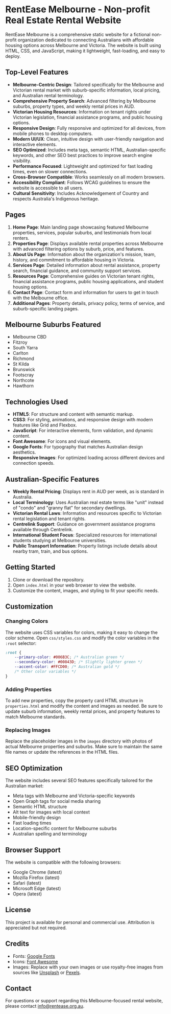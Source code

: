 # RentEase Melbourne - Non-profit Real Estate Rental Website

RentEase Melbourne is a comprehensive static website for a fictional non-profit organization dedicated to connecting Australians with affordable housing options across Melbourne and Victoria. The website is built using HTML, CSS, and JavaScript, making it lightweight, fast-loading, and easy to deploy.

## Top-Level Features

- **Melbourne-Centric Design**: Tailored specifically for the Melbourne and Victorian rental market with suburb-specific information, local pricing, and Australian rental terminology.
- **Comprehensive Property Search**: Advanced filtering by Melbourne suburbs, property types, and weekly rental prices in AUD.
- **Victorian Housing Resources**: Information on tenant rights under Victorian legislation, financial assistance programs, and public housing options.
- **Responsive Design**: Fully responsive and optimized for all devices, from mobile phones to desktop computers.
- **Modern UI/UX**: Clean, intuitive design with user-friendly navigation and interactive elements.
- **SEO Optimized**: Includes meta tags, semantic HTML, Australian-specific keywords, and other SEO best practices to improve search engine visibility.
- **Performance Focused**: Lightweight and optimized for fast loading times, even on slower connections.
- **Cross-Browser Compatible**: Works seamlessly on all modern browsers.
- **Accessibility Compliant**: Follows WCAG guidelines to ensure the website is accessible to all users.
- **Cultural Sensitivity**: Includes Acknowledgement of Country and respects Australia's Indigenous heritage.

## Pages

1. **Home Page**: Main landing page showcasing featured Melbourne properties, services, popular suburbs, and testimonials from local renters.
2. **Properties Page**: Displays available rental properties across Melbourne with advanced filtering options by suburb, price, and features.
3. **About Us Page**: Information about the organization's mission, team, history, and commitment to affordable housing in Victoria.
4. **Services Page**: Detailed information about rental assistance, property search, financial guidance, and community support services.
5. **Resources Page**: Comprehensive guides on Victorian tenant rights, financial assistance programs, public housing applications, and student housing options.
6. **Contact Page**: Contact form and information for users to get in touch with the Melbourne office.
7. **Additional Pages**: Property details, privacy policy, terms of service, and suburb-specific landing pages.

## Melbourne Suburbs Featured

- Melbourne CBD
- Fitzroy
- South Yarra
- Carlton
- Richmond
- St Kilda
- Brunswick
- Footscray
- Northcote
- Hawthorn

## Technologies Used

- **HTML5**: For structure and content with semantic markup.
- **CSS3**: For styling, animations, and responsive design with modern features like Grid and Flexbox.
- **JavaScript**: For interactive elements, form validation, and dynamic content.
- **Font Awesome**: For icons and visual elements.
- **Google Fonts**: For typography that matches Australian design aesthetics.
- **Responsive Images**: For optimized loading across different devices and connection speeds.

## Australian-Specific Features

- **Weekly Rental Pricing**: Displays rent in AUD per week, as is standard in Australia.
- **Local Terminology**: Uses Australian real estate terms like "unit" instead of "condo" and "granny flat" for secondary dwellings.
- **Victorian Rental Laws**: Information and resources specific to Victorian rental legislation and tenant rights.
- **Centrelink Support**: Guidance on government assistance programs available through Centrelink.
- **International Student Focus**: Specialized resources for international students studying at Melbourne universities.
- **Public Transport Information**: Property listings include details about nearby tram, train, and bus options.

## Getting Started

1. Clone or download the repository.
2. Open `index.html` in your web browser to view the website.
3. Customize the content, images, and styling to fit your specific needs.

## Customization

### Changing Colors

The website uses CSS variables for colors, making it easy to change the color scheme. Open `css/styles.css` and modify the color variables in the `:root` selector:

```css
:root {
    --primary-color: #006B3C; /* Australian green */
    --secondary-color: #00843D; /* Slightly lighter green */
    --accent-color: #FFCD00; /* Australian gold */
    /* Other color variables */
}
```

### Adding Properties

To add new properties, copy the property card HTML structure in `properties.html` and modify the content and images as needed. Be sure to update suburb information, weekly rental prices, and property features to match Melbourne standards.

### Replacing Images

Replace the placeholder images in the `images` directory with photos of actual Melbourne properties and suburbs. Make sure to maintain the same file names or update the references in the HTML files.

## SEO Optimization

The website includes several SEO features specifically tailored for the Australian market:

- Meta tags with Melbourne and Victoria-specific keywords
- Open Graph tags for social media sharing
- Semantic HTML structure
- Alt text for images with local context
- Mobile-friendly design
- Fast loading times
- Location-specific content for Melbourne suburbs
- Australian spelling and terminology

## Browser Support

The website is compatible with the following browsers:

- Google Chrome (latest)
- Mozilla Firefox (latest)
- Safari (latest)
- Microsoft Edge (latest)
- Opera (latest)

## License

This project is available for personal and commercial use. Attribution is appreciated but not required.

## Credits

- Fonts: [Google Fonts](https://fonts.google.com/)
- Icons: [Font Awesome](https://fontawesome.com/)
- Images: Replace with your own images or use royalty-free images from sources like [Unsplash](https://unsplash.com/) or [Pexels](https://www.pexels.com/).

## Contact

For questions or support regarding this Melbourne-focused rental website, please contact [info@rentease.org.au](mailto:info@rentease.org.au). 